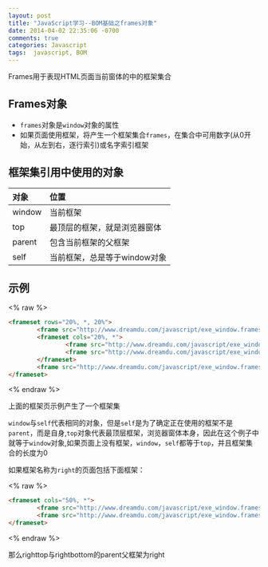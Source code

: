 ```yaml
---
layout: post
title: "JavaScript学习--BOM基础之frames对象"
date: 2014-04-02 22:35:06 -0700
comments: true
categories: Javascript
tags:  javascript, BOM
---
```


Frames用于表现HTML页面当前窗体的中的框架集合

## Frames对象

* `frames`对象是`window`对象的属性
* 如果页面使用框架，将产生一个框架集合`frames`，在集合中可用数字(从0开始，从左到右，逐行索引)或名字索引框架

## 框架集引用中使用的对象

对象 | 位置
:----------|:------------
window | 当前框架
top | 最顶层的框架，就是浏览器窗体
parent | 包含当前框架的父框架
self | 当前框架，总是等于window对象

## 示例

<% raw %>
```html
<frameset rows="20%, *, 20%">
        <frame src="http://www.dreamdu.com/javascript/exe_window.frames.top/" name="top" />
        <frameset cols="20%, *">
                <frame src="http://www.dreamdu.com/javascript/exe_window.frames.top/" name="left" />
                <frame src="http://www.dreamdu.com/javascript/exe_window.frames.right/" name="right" />
        </frameset>
        <frame src="http://www.dreamdu.com/javascript/exe_window.frames.top/" name="bottom" />
</frameset>
```
<% endraw %>

上面的框架页示例产生了一个框架集

`window`与`self`代表相同的对象，但是`self`是为了确定正在使用的框架不是`parent`，而是自身,`top`对象代表最顶层框架，浏览器窗体本身，因此在这个例子中就等于`window`对象,如果页面上没有框架，`window`，`self`都等于`top`，并且框架集合的长度为0

如果框架名称为`right`的页面包括下面框架：

<% raw %>
```html
<frameset cols="50%, *">
        <frame src="http://www.dreamdu.com/javascript/exe_window.frames.top/" name="righttop" />
        <frame src="http://www.dreamdu.com/javascript/exe_window.frames.top/" name="rightbottom" />
</frameset>
```
<% endraw %>

那么righttop与rightbottom的parent父框架为right
